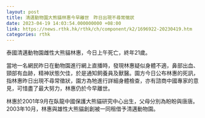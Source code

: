 ```yaml
---
layout: post
title: 清邁動物園大熊貓林惠今早離世　昨日出現不尋常徵狀
date: 2023-04-19 14:03:54.000000000 +08:00
link: https://news.rthk.hk/rthk/ch/component/k2/1696922-20230419.htm
categories: rthk
---
```


泰國清邁動物園雌性大熊貓林惠，今日上午死亡，終年21歲。

當地一名網民昨日在動物園進行網上直播時，發現林惠疑似身體不適，鼻部出血、頸部有血跡，精神狀態欠佳，於是通知飼養員及獸醫。園方今日公布林惠的死訊，指林惠昨日出現不尋常徵狀，園方為牠進行詳細身體檢查，亦有諮商中國專家的意見，可惜盡了最大努力，林惠仍於今早離世。

林惠於2001年9月在臥龍中國保護大熊貓研究中心出生，父母分別為盼盼與唐唐。2003年10月，林惠與雄性大熊貓創創被一同租借予清邁動物園。
